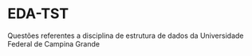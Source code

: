 # EDA-TST
Questões referentes a disciplina de estrutura de dados da Universidade Federal de Campina Grande
